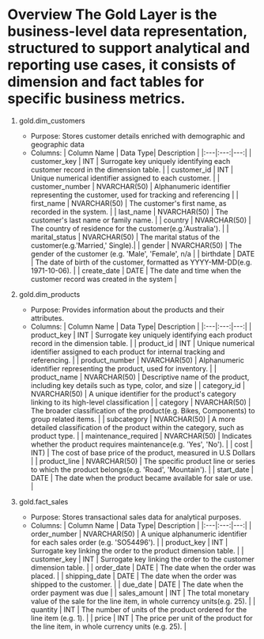 Overview
The Gold Layer is the business-level data representation, structured to support analytical and reporting use cases,
it consists of dimension and fact tables for specific business metrics.
===================================================================================================================
1. gold.dim_customers
   - Purpose: Stores customer details enriched with demographic and geographic data
   - Columns:
| Column Name | Data Type| Description |
|:---|:---:|---:|
| customer_key | INT | Surrogate key uniquely identifying each customer record in the dimension table. |
| customer_id | INT | Unique numerical identifier assigned to each customer. |
| customer_number | NVARCHAR(50) | Alphanumeric identifier representing the customer, used for tracking and referencing |
| first_name | NVARCHAR(50) | The customer's first name, as recorded in the system. |
| last_name | NVARCHAR(50) | The customer's last name or family name. |
| country | NVARCHAR(50) | The country of residence for the customer(e.g.'Australia'). |
| marital_status | NVARCHAR(50) | The marital status of the customer(e.g.'Married,' Single).|
| gender | NVARCHAR(50) | The gender of the customer (e.g. 'Male', 'Female', n/a |
| birthdate | DATE | The date of birth of the customer, formatted as YYYY-MM-DD(e.g. 1971-10-06). |
| create_date | DATE | The date and time when the customer record was created in the system |

2. gold.dim_products 
   - Purpose: Provides information about the products and their attributes.
   - Columns:
| Column Name | Data Type| Description |
|:---|:---:|---:|
| product_key | INT | Surrogate key uniquely identifying each product record in the dimension table. |
| product_id | INT | Unique numerical identifier assigned to each product for internal tracking and referencing. |
| product_number | NVARCHAR(50) | Alphanumeric identifier representing the product, used for inventory. |
| product_name | NVARCHAR(50) | Descriptive name of the product, including key details such as type, color, and size |
| category_id | NVARCHAR(50) | A unique identifier for the product's category linking to its high-level classification |
| category | NVARCHAR(50) | The broader classification of the product(e.g. Bikes, Components) to group related items. |
| subcategory | NVARCHAR(50) | A more detailed classification of the product within the category, such as product type. |
| maintenance_required | NVARCHAR(50) | Indicates whether the product requires maintenance(e.g. 'Yes', 'No'). |
| cost | INT) | The cost of base price of the product, measured in U.S Dollars |
| product_line | NVARCHAR(50) | The specific product line or series to which the product belongs(e.g. 'Road', 'Mountain'). |
| start_date | DATE | The date when the product became available for sale or use. |

2. gold.fact_sales
   - Purpose: Stores transactional sales data for analytical purposes.
   - Columns:
| Column Name | Data Type| Description |
|:---|:---:|---:|
| order_number | NVARCHAR(50) | A unique alphanumeric identifier for each sales order (e.g. 'SO54496'). |
| product_key | INT | Surrogate key linking the order to the product dimension table. |
| customer_key | INT | Surrogate key linking the order to the customer dimension table. |
| order_date | DATE | The date when the order was placed. |
| shipping_date | DATE | The date when the order was shipped to the customer. |
| due_date | DATE | The date when the order payment was due |
| sales_amount | INT | The total monetary value of the sale for the line item, in whole currency units(e.g. 25).  |
| quantity | INT | The number of units of the product ordered for the line item (e.g. 1). |
| price | INT | The price per unit of the product for the line item, in whole currency units (e.g. 25). |
